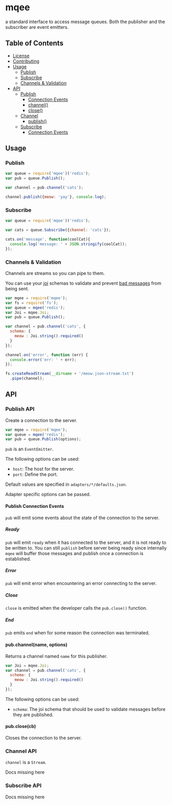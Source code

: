 # mqee

a standard interface to access message queues. Both the publisher and the subscriber are event emitters.

## Table of Contents

- [License](https://github.com/yldio/mqee/blob/master/LICENSE.md)
- [Contributing](https://github.com/yldio/mqee/blob/master/CONTRIBUTING.md#contributing)
- [Usage](#usage)
  - [Publish](#publish)
  - [Subscribe](#subscribe)
  - [Channels & Validation](#channels--validation)
- [API](#api)
  - [Publish](#publish-api)
    - [Connection Events](#publish-connection-events)
    - [channel()](#pubchannelname-options)
    - [close()](#pubclosecb)
  - [Channel](#channel-api)
    - [publish()](#ddd)
  - [Subscribe](#subscribe-api)
    - [Connection Events](#subscribe-connection-events)

## Usage

### Publish

``` js
var queue = require('mqee')('redis');
var pub = queue.Publish();

var channel = pub.channel('cats');

channel.publish({meow: 'yay'}, console.log);
```

### Subscribe

```js
var queue = require('mqee')('redis');

var cats = queue.Subscribe({channel: 'cats'});

cats.on('message', function(coolCat){
  console.log('message: ' + JSON.stringify(coolCat));
});
```

### Channels & Validation

Channels are streams so you can pipe to them.

You can use your [joi](https://github.com/hapijs/joi) schemas to validate and prevent [bad messages](https://github.com/yldio/mqee/blob/master/examples/meow.json-stream.txt#L8) from being sent.

``` js
var mqee = require('mqee');
var fs = require('fs');
var queue = mqee('redis');
var Joi = mqee.Joi;
var pub = queue.Publish();

var channel = pub.channel('cats', {
  schema: {
    meow : Joi.string().required()
  }
});

channel.on('error', function (err) {
  console.error('err: ' + err);
});

fs.createReadStream(__dirname + '/meow.json-stream.txt')
  .pipe(channel);
```

## API

### Publish API

Create a connection to the server.

``` js
var mqee = require('mqee');
var queue = mqee('redis');
var pub = queue.Publish(options);
```

`pub` is an `EventEmitter`.

The following options can be used:

- `host`: The host for the server.
- `port`: Define the port.

Default values are specified in `adapters/*/defaults.json`.

Adapter specific options can be passed.

#### Publish Connection Events

`pub` will emit some events about the state of the connection to the server.

##### Ready

`pub` will emit `ready` when it has connected to the server, and it is not ready to be written to. You can still `publish` before server being ready since internally `mqee` will buffer those messages and publish once a connection is established.

##### Error

`pub` will emit error when encountering an error connecting to the server.


##### Close

`close` is emitted when the developer calls the `pub.close()` function.

##### End

`pub` emits `end` when for some reason the connection was terminated.

#### pub.channel(name, options)

Returns a channel named `name` for this publisher.

``` js
var Joi = mqee.Joi;
var channel = pub.channel('cats', {
  schema: {
    meow : Joi.string().required()
  }
});
```

The following options can be used:

- `schema`: The joi schema that should be used to validate messages before they are published.

#### pub.close(cb)

Closes the connection to the server.

### Channel API

`channel` is a `Stream`.

Docs missing here

### Subscribe API

Docs missing here

